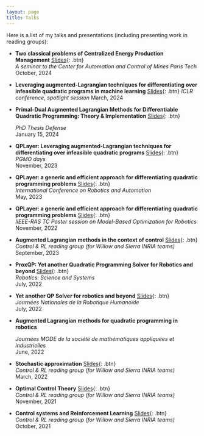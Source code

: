 ```yaml
---
layout: page
title: Talks
---
```


Here is a list of my talks and presentations (including presenting work in reading groups):

- **Two classical problems of Centralized Energy Production Management**
  [Slides](/static/ppt/presentation_cat_mines_paris_tech.pdf){: .btn}  
  *A seminar to the Center for Automation and Control of Mines Paris Tech*   
  October, 2024

- **Leveraging augmented-Lagrangian techniques for differentiating over infeasible quadratic programs in machine learning**
	[Slides](/static/ppt/iclr_2024.pdf){: .btn} 
	*ICLR conference, spotlight session* 
	March, 2024

- **Primal-Dual Augmented Lagrangian Methods for Differentiable Quadratic Programming: Theory & Implementation**
  [Slides](/static/ppt/phd_defense.pdf){: .btn} 
  <!-- [Video](https://www.youtube.com/watch?v=iKnCUHIgG7A){: .btn}   -->
  *PhD Thesis Defense*  
  January 15, 2024

- **QPLayer: Leveraging augmented-Lagrangian techniques for differentiating over infeasible quadratic programs**
  [Slides](/static/ppt/pgmo_days.pdf){: .btn}  
  *PGMO days*   
  November, 2023

- **QPLayer: a generic and efficient approach for differentiating quadratic programming problems**
  [Slides](/static/ppt/poster_icra.pdf){: .btn}  
  *International Conference on Robotics and Automation*   
  May, 2023

- **QPLayer: a generic and efficient approach for differentiating quadratic programming problems**
  [Slides](/static/ppt/poster_tc_conference.pdf){: .btn}  
  *IIEEE-RAS TC Poster session on Model-Based Optimization for Robotics*   
  November, 2022

- **Augmented Lagrangian methods in the context of control**
  [Slides](/static/ppt/RG10.pdf){: .btn}  
  *Control & RL reading group (for Willow and Sierra INRIA teams)*   
  September, 2023

- **ProxQP: Yet another Quadratic Programming Solver for Robotics and beyond**
  [Slides](/static/ppt/JNRH_2022.pdf){: .btn}  
  *Robotics: Science and Systems*   
  July, 2022

- **Yet another QP Solver for robotics and beyond**
  [Slides](/static/ppt/JNRH_2022.pdf){: .btn}  
  *Journées Nationales de la Robotique Humanoïde*   
  July, 2022

- **Augmented Lagrangian methods for quadratic programming in robotics**
  <!-- [Slides](/static/ppt/JNRH_2022.pdf){: .btn}   -->
  *Journées MODE de la société de mathématiques appliquées et industrielles*   
  June, 2022

- **Stochastic approximation**
  [Slides](/static/ppt/RG8.pdf){: .btn}  
  *Control & RL reading group (for Willow and Sierra INRIA teams)*   
  March, 2022

- **Optimal Control Theory**
  [Slides](/static/ppt/RG4.pdf){: .btn}  
  *Control & RL reading group (for Willow and Sierra INRIA teams)*   
  November, 2021

- **Control systems and Reinforcement Learning**
  [Slides](/static/ppt/RG1.pdf){: .btn}  
  *Control & RL reading group (for Willow and Sierra INRIA teams)*   
  October, 2021

<br /> 


